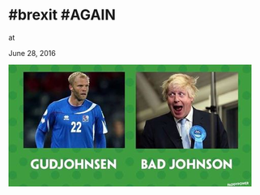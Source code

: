 # #brexit #AGAIN









at

June 28, 2016















![](13432417_1029884650429701_710600648919028642_n.jpg)
